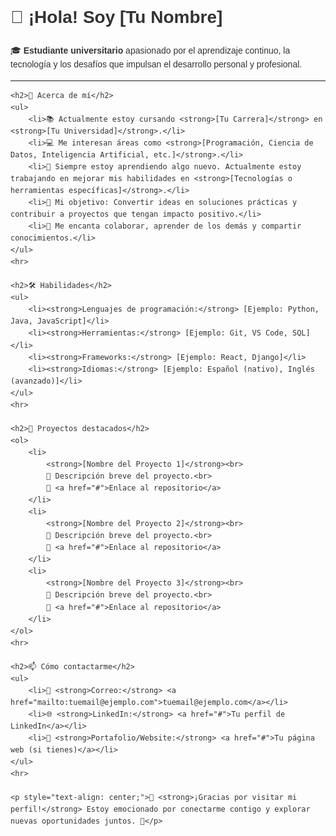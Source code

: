 <!DOCTYPE html>
<html lang="es">
<head>
    <meta charset="UTF-8">
    <meta name="viewport" content="width=device-width, initial-scale=1.0">
    <title>README - Estudiante Universitario</title>
</head>
<body style="font-family: Arial, sans-serif; line-height: 1.6; color: #333;">
    <h1>👋 ¡Hola! Soy <strong>[Tu Nombre]</strong></h1>
    <p>🎓 <strong>Estudiante universitario</strong> apasionado por el aprendizaje continuo, la tecnología y los desafíos que impulsan el desarrollo personal y profesional.</p>
    <hr>

    <h2>🚀 Acerca de mí</h2>
    <ul>
        <li>📚 Actualmente estoy cursando <strong>[Tu Carrera]</strong> en <strong>[Tu Universidad]</strong>.</li>
        <li>💻 Me interesan áreas como <strong>[Programación, Ciencia de Datos, Inteligencia Artificial, etc.]</strong>.</li>
        <li>🌱 Siempre estoy aprendiendo algo nuevo. Actualmente estoy trabajando en mejorar mis habilidades en <strong>[Tecnologías o herramientas específicas]</strong>.</li>
        <li>🎯 Mi objetivo: Convertir ideas en soluciones prácticas y contribuir a proyectos que tengan impacto positivo.</li>
        <li>💬 Me encanta colaborar, aprender de los demás y compartir conocimientos.</li>
    </ul>
    <hr>

    <h2>🛠️ Habilidades</h2>
    <ul>
        <li><strong>Lenguajes de programación:</strong> [Ejemplo: Python, Java, JavaScript]</li>
        <li><strong>Herramientas:</strong> [Ejemplo: Git, VS Code, SQL]</li>
        <li><strong>Frameworks:</strong> [Ejemplo: React, Django]</li>
        <li><strong>Idiomas:</strong> [Ejemplo: Español (nativo), Inglés (avanzado)]</li>
    </ul>
    <hr>

    <h2>📂 Proyectos destacados</h2>
    <ol>
        <li>
            <strong>[Nombre del Proyecto 1]</strong><br>
            📝 Descripción breve del proyecto.<br>
            🚀 <a href="#">Enlace al repositorio</a>
        </li>
        <li>
            <strong>[Nombre del Proyecto 2]</strong><br>
            📝 Descripción breve del proyecto.<br>
            🚀 <a href="#">Enlace al repositorio</a>
        </li>
        <li>
            <strong>[Nombre del Proyecto 3]</strong><br>
            📝 Descripción breve del proyecto.<br>
            🚀 <a href="#">Enlace al repositorio</a>
        </li>
    </ol>
    <hr>

    <h2>📫 Cómo contactarme</h2>
    <ul>
        <li>📧 <strong>Correo:</strong> <a href="mailto:tuemail@ejemplo.com">tuemail@ejemplo.com</a></li>
        <li>🌐 <strong>LinkedIn:</strong> <a href="#">Tu perfil de LinkedIn</a></li>
        <li>🌟 <strong>Portafolio/Website:</strong> <a href="#">Tu página web (si tienes)</a></li>
    </ul>
    <hr>

    <p style="text-align: center;">🎉 <strong>¡Gracias por visitar mi perfil!</strong> Estoy emocionado por conectarme contigo y explorar nuevas oportunidades juntos. 🚀</p>
</body>
</html>

